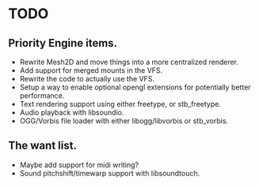 # TODO

## Priority Engine items.
* Rewrite Mesh2D and move things into a more centralized renderer.
* Add support for merged mounts in the VFS.
* Rewrite the code to actually use the VFS.
* Setup a way to enable optional opengl extensions for potentially better performance.
* Text rendering support using either freetype, or stb_freetype.
* Audio playback with libsoundio.
* OGG/Vorbis file loader with either libogg/libvorbis or stb_vorbis.


## The want list.
* Maybe add support for midi writing?
* Sound pitchshift/timewarp support with libsoundtouch.
